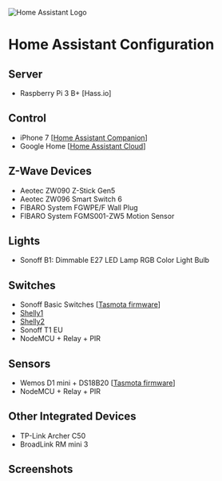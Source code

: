 ![Home Assistant Logo](https://github.com/brianjking/hass-config/blob/master/images/hass.png "Home Assistant Logo")

# Home Assistant Configuration

## Server

* Raspberry Pi 3 B+ [Hass.io]

## Control

* iPhone 7 [[Home Assistant Companion](https://itunes.apple.com/us/app/home-assistant-companion/id1099568401)]
* Google Home [[Home Assistant Cloud](https://www.home-assistant.io/cloud)]

## Z-Wave Devices

* Aeotec ZW090 Z-Stick Gen5
* Aeotec ZW096 Smart Switch 6
* FIBARO System FGWPE/F Wall Plug
* FIBARO System FGMS001-ZW5 Motion Sensor

## Lights

* Sonoff B1: Dimmable E27 LED Lamp RGB Color Light Bulb

## Switches

* Sonoff Basic Switches [[Tasmota firmware](https://github.com/arendst/Sonoff-Tasmota)]
* [Shelly1](https://shelly.cloud/shelly1-open-source/)
* [Shelly2](https://shelly.cloud/shelly2/)
* Sonoff T1 EU
* NodeMCU + Relay + PIR

## Sensors

* Wemos D1 mini + DS18B20 [[Tasmota firmware](https://github.com/arendst/Sonoff-Tasmota)]
* NodeMCU + Relay + PIR

## Other Integrated Devices

* TP-Link Archer C50
* BroadLink RM mini 3

## Screenshots

